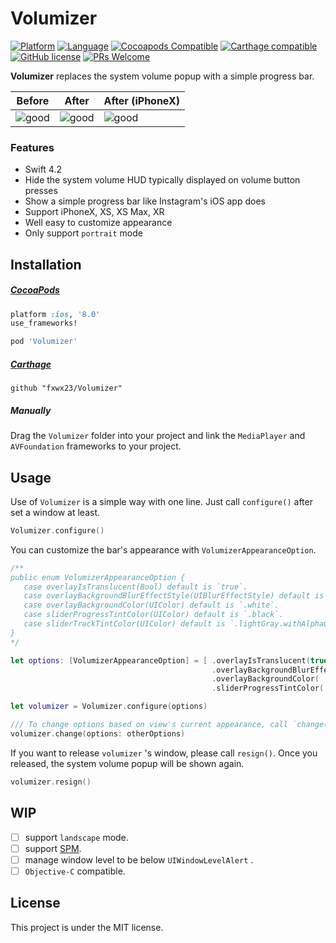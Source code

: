 # Volumizer
[![Platform](https://img.shields.io/cocoapods/p/Volumizer.svg?style=flat)](https://github.com/fxwx23/Volumizer)
[![Language](https://img.shields.io/badge/language-swift-orange.svg?style=flat)](https://developer.apple.com/swift)
[![Cocoapods Compatible](https://img.shields.io/cocoapods/v/Volumizer.svg)](https://cocoapods.org/pods/Volumizer)
[![Carthage compatible](https://img.shields.io/badge/Carthage-compatible-4BC51D.svg?style=flat)](https://github.com/Carthage/Carthage)
[![GitHub license](https://img.shields.io/badge/license-MIT-lightgrey.svg)](https://raw.githubusercontent.com/fxwx23/Volumizer/master/license)
[![PRs Welcome](https://img.shields.io/badge/PRs-welcome-brightgreen.svg)](CONTRIBUTING.md#pull-requests)

**Volumizer** replaces the system volume popup with a simple progress bar.

Before | After | After (iPhoneX)
--- | --- | ---
![good](https://raw.githubusercontent.com/fxwx23/Volumizer/master/Screenshots/before.png) | ![good](https://raw.githubusercontent.com/fxwx23/Volumizer/master/Screenshots/after.png) | ![good](https://raw.githubusercontent.com/fxwx23/Volumizer/master/Screenshots/after_iphonex.png) 

### Features

- Swift 4.2
- Hide the system volume HUD typically displayed on volume button presses
- Show a simple progress bar like Instagram's iOS app does
- Support iPhoneX, XS, XS Max, XR
- Well easy to customize appearance
- Only support `portrait` mode

## Installation

##### [CocoaPods](https://cocoapods.org) 
```ruby
platform :ios, '8.0'
use_frameworks!

pod 'Volumizer'
```
##### [Carthage](https://github.com/Carthage/Carthage)
```
github "fxwx23/Volumizer"
```

##### Manually
Drag the `Volumizer` folder into your project and link the `MediaPlayer` and `AVFoundation` frameworks to your project.


## Usage
Use of `Volumizer` is a simple way with one line. Just call `configure()` after set a window at least.

```swift
Volumizer.configure()
```

You can customize the bar's appearance with `VolumizerAppearanceOption`.

```swift
/**
public enum VolumizerAppearanceOption {
   case overlayIsTranslucent(Bool) default is `true`.
   case overlayBackgroundBlurEffectStyle(UIBlurEffectStyle) default is `.extraLight`.
   case overlayBackgroundColor(UIColor) default is `.white`.
   case sliderProgressTintColor(UIColor) default is `.black`.
   case sliderTrackTintColor(UIColor) default is `.lightGray.withAlphaComponent(0.5)`
}
*/

let options: [VolumizerAppearanceOption] = [ .overlayIsTranslucent(true),
                                             .overlayBackgroundBlurEffect( .extraLight),
                                             .overlayBackgroundColor( .white),
                                             .sliderProgressTintColor( .black)]

let volumizer = Volumizer.configure(options)

/// To change options based on view's current appearance, call `change(options:_)` .
volumizer.change(options: otherOptions)
```
If you want to release `volumizer` 's window, please call `resign()`. Once you released, the system volume popup will be shown again.

```swift
volumizer.resign()
```

## WIP
- [ ] support `landscape` mode.
- [ ] support [SPM]().
- [ ] manage window level to be below `UIWindowLevelAlert` .
- [ ] `Objective-C` compatible.

## License
This project is under the MIT license.
